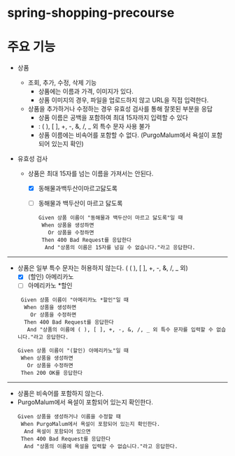 # spring-shopping-precourse

# 주요 기능
- 상품
    + 조회, 추가, 수정, 삭제 기능
        - 상품에는 이름과 가격, 이미지가 있다.
        - 상품 이미지의 경우, 파일을 업로드하지 않고 URL을 직접 입력한다.
    + 상품을 추가하거나 수정하는 경우 유효성 검사를 통해 잘못된 부분을 응답
        - 상품 이름은 공백을 포함하여 최대 15자까지 입력할 수 있다
        - : ( ), [ ], +, -, &, /, _ 외 특수 문자 사용 불가
        - 상품 이름에는 비속어를 포함할 수 없다. (PurgoMalum에서 욕설이 포함되어 있는지 확인)


- 유효성 검사
   
  - 상품은 최대 15자를 넘는 이름을 가져서는 안된다.
    - [x] 동해물과백두산이마르고닳도록
    - [ ] 동해물과 백두산이 마르고 닳도록

      ```gherkin
      Given 상품 이름이 "동해물과 백두산이 마르고 닳도록"일 때
       When 상품을 생성하면
         Or 상품을 수정하면
       Then 400 Bad Request를 응답한다
        And "상품의 이름은 15자를 넘길 수 없습니다."라고 응답한다. 
      ```
---
  - 상품은 일부 특수 문자는 허용하지 않는다. ( ( ), [ ], +, -, &, /, _ 외)
    - [x] (할인) 아메리카노
    - [ ] 아메리카노 *할인
     ```gherkin
      Given 상품 이름이 "아메리카노 *할인"일 때
       When 상품을 생성하면
         Or 상품을 수정하면
       Then 400 Bad Request를 응답한다
        And "상품의 이름에 ( ), [ ], +, -, &, /, _ 외 특수 문자를 입력할 수 없습니다."라고 응답한다. 
      ```
      ```gherkin
      Given 상품 이름이 "(할인) 아메리카노"일 때
       When 상품을 생성하면
         Or 상품을 수정하면
       Then 200 OK를 응답한다
      ```

---
 - 상품은 비속어를 포함하지 않는다.
 - PurgoMalum에서 욕설이 포함되어 있는지 확인한다.
      ```gherkin
      Given 상품을 생성하거나 이름을 수정할 때
       When PurgoMalum에서 욕설이 포함되어 있는지 확인한다.
        And 욕설이 포함되어 있으면
       Then 400 Bad Request를 응답한다
        And "상품의 이름에 욕설을 입력할 수 없습니다."라고 응답한다.
      ```